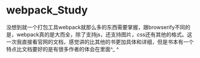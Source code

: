 # webpack_Study
没想到就一个打包工具webpack就那么多的东西需要掌握，跟browserify不同的是，webpack真的是大而全，除了支持js，还支持图片，css还有其他的格式。这一次我直接看官网的文档，感觉讲的比其他的书更加具体和详细，但是书本有一个特点比文档要好的是有很多作者的体会在里面^_ ^ 
